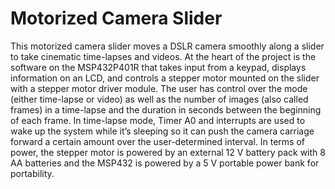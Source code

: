 # Motorized Camera Slider
This motorized camera slider moves a DSLR camera smoothly along a slider to take cinematic time-lapses and videos. At the heart of the project is the software on the MSP432P401R that takes input from a keypad, displays information on an LCD, and controls a stepper motor mounted on the slider with a stepper motor driver module. The user has control over the mode (either time-lapse or video) as well as the number of images (also called frames) in a time-lapse and the duration in seconds between the beginning of each frame. In time-lapse mode, Timer A0 and interrupts are used to wake up the system while it’s sleeping so it can push the camera carriage forward a certain amount over the user-determined interval. In terms of power, the stepper motor is powered by an external 12 V battery pack with 8 AA batteries and the MSP432 is powered by a 5 V portable power bank for portability.
